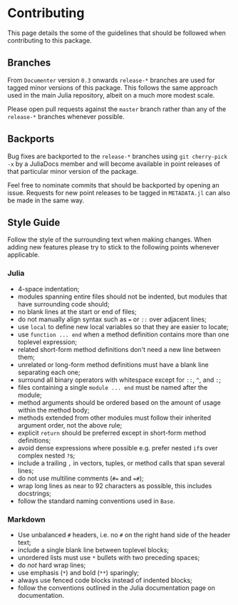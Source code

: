 # Contributing

This page details the some of the guidelines that should be followed when contributing to this package.

## Branches

From `Documenter` version `0.3` onwards `release-*` branches are used for tagged minor versions of this package. This follows the same approach used in the main Julia repository, albeit on a much more modest scale.

Please open pull requests against the `master` branch rather than any of the `release-*` branches whenever possible.

## Backports

Bug fixes are backported to the `release-*` branches using `git cherry-pick -x` by a JuliaDocs member and will become available in point releases of that particular minor version of the package.

Feel free to nominate commits that should be backported by opening an issue. Requests for new point releases to be tagged in `METADATA.jl` can also be made in the same way.

## Style Guide

Follow the style of the surrounding text when making changes. When adding new features please try to stick to the following points whenever applicable.

### Julia

  * 4-space indentation;
  * modules spanning entire files should not be indented, but modules that have surrounding code should;
  * no blank lines at the start or end of files;
  * do not manually align syntax such as `=` or `::` over adjacent lines;
  * use `local` to define new local variables so that they are easier to locate;
  * use `function ... end` when a method definition contains more than one toplevel expression;
  * related short-form method definitions don't need a new line between them;
  * unrelated or long-form method definitions must have a blank line separating each one;
  * surround all binary operators with whitespace except for `::`, `^`, and `:`;
  * files containing a single `module ... end` must be named after the module;
  * method arguments should be ordered based on the amount of usage within the method body;
  * methods extended from other modules must follow their inherited argument order, not the above rule;
  * explicit `return` should be preferred except in short-form method definitions;
  * avoid dense expressions where possible e.g. prefer nested `if`s over complex nested `?`s;
  * include a trailing `,` in vectors, tuples, or method calls that span several lines;
  * do not use multiline comments (`#=` and `=#`);
  * wrap long lines as near to 92 characters as possible, this includes docstrings;
  * follow the standard naming conventions used in `Base`.

### Markdown

  * Use unbalanced `#` headers, i.e. no `#` on the right hand side of the header text;
  * include a single blank line between toplevel blocks;
  * unordered lists must use `*` bullets with two preceding spaces;
  * do *not* hard wrap lines;
  * use emphasis (`*`) and bold (`**`) sparingly;
  * always use fenced code blocks instead of indented blocks;
  * follow the conventions outlined in the Julia documentation page on documentation.
